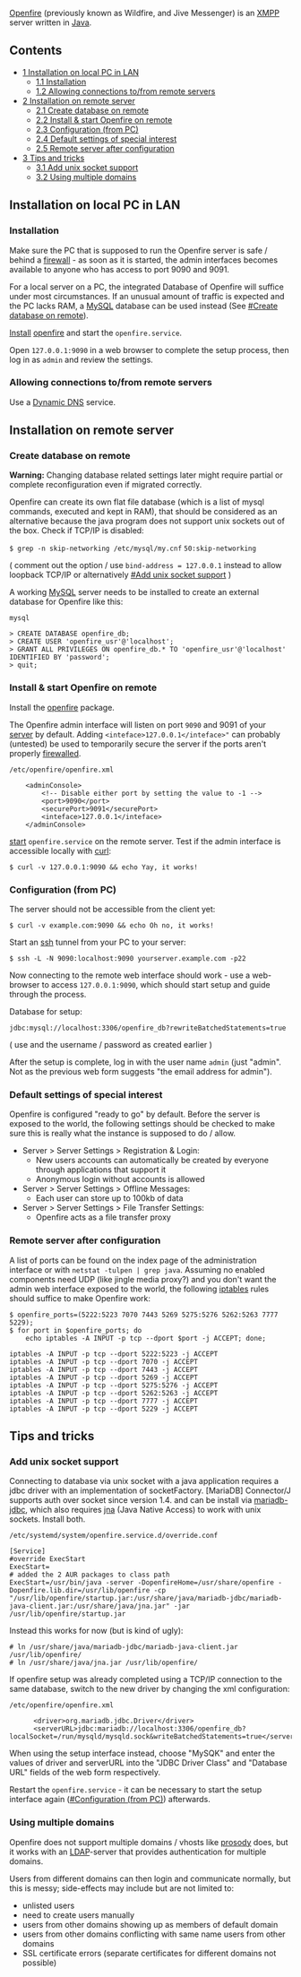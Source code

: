 [Openfire](http://www.igniterealtime.org/projects/openfire/) (previously known as Wildfire, and Jive Messenger) is an [XMPP](/index.php/XMPP "XMPP") server written in [Java](/index.php/Java "Java").

## Contents

*   [1 Installation on local PC in LAN](#Installation_on_local_PC_in_LAN)
    *   [1.1 Installation](#Installation)
    *   [1.2 Allowing connections to/from remote servers](#Allowing_connections_to.2Ffrom_remote_servers)
*   [2 Installation on remote server](#Installation_on_remote_server)
    *   [2.1 Create database on remote](#Create_database_on_remote)
    *   [2.2 Install & start Openfire on remote](#Install_.26_start_Openfire_on_remote)
    *   [2.3 Configuration (from PC)](#Configuration_.28from_PC.29)
    *   [2.4 Default settings of special interest](#Default_settings_of_special_interest)
    *   [2.5 Remote server after configuration](#Remote_server_after_configuration)
*   [3 Tips and tricks](#Tips_and_tricks)
    *   [3.1 Add unix socket support](#Add_unix_socket_support)
    *   [3.2 Using multiple domains](#Using_multiple_domains)

## Installation on local PC in LAN

### Installation

Make sure the PC that is supposed to run the Openfire server is safe / behind a [firewall](/index.php/Firewall "Firewall") - as soon as it is started, the admin interfaces becomes available to anyone who has access to port 9090 and 9091.

For a local server on a PC, the integrated Database of Openfire will suffice under most circumstances. If an unusual amount of traffic is expected and the PC lacks RAM, a [MySQL](/index.php/MySQL "MySQL") database can be used instead (See [#Create database on remote](#Create_database_on_remote)).

[Install](/index.php/Install "Install") [openfire](https://www.archlinux.org/packages/?name=openfire) and start the `openfire.service`.

Open `127.0.0.1:9090` in a web browser to complete the setup process, then log in as `admin` and review the settings.

### Allowing connections to/from remote servers

Use a [Dynamic DNS](/index.php/Dynamic_DNS "Dynamic DNS") service.

## Installation on remote server

### Create database on remote

**Warning:** Changing database related settings later might require partial or complete reconfiguration even if migrated correctly.

Openfire can create its own flat file database (which is a list of mysql commands, executed and kept in RAM), that should be considered as an alternative because the java program does not support unix sockets out of the box. Check if TCP/IP is disabled:

 `$ grep -n skip-networking /etc/mysql/my.cnf`  `50:skip-networking` 

( comment out the option / use `bind-address = 127.0.0.1` instead to allow loopback TCP/IP or alternatively [#Add unix socket support](#Add_unix_socket_support) )

A working [MySQL](/index.php/MySQL "MySQL") server needs to be installed to create an external database for Openfire like this:

 `mysql` 
```
> CREATE DATABASE openfire_db;
> CREATE USER 'openfire_usr'@'localhost';
> GRANT ALL PRIVILEGES ON openfire_db.* TO 'openfire_usr'@'localhost' IDENTIFIED BY 'password';
> quit;
```

### Install & start Openfire on remote

Install the [openfire](https://www.archlinux.org/packages/?name=openfire) package.

The Openfire admin interface will listen on port `9090` and 9091 of your [server](/index.php/Server "Server") by default. Adding `<inteface>127.0.0.1</inteface>"` can probably (untested) be used to temporarily secure the server if the ports aren't properly [firewalled](/index.php/Firewall "Firewall").

 `/etc/openfire/openfire.xml` 
```
    <adminConsole>
        <!-- Disable either port by setting the value to -1 -->
        <port>9090</port>
        <securePort>9091</securePort>
        <inteface>127.0.0.1</inteface>
    </adminConsole>

```

[start](/index.php/Start "Start") `openfire.service` on the remote server. Test if the admin interface is accessible locally with [curl](https://www.archlinux.org/packages/?name=curl):

```
$ curl -v 127.0.0.1:9090 && echo Yay, it works!

```

### Configuration (from PC)

The server should not be accessible from the client yet:

```
$ curl -v example.com:9090 && echo Oh no, it works!

```

Start an [ssh](/index.php/Ssh "Ssh") tunnel from your PC to your server:

```
$ ssh -L -N 9090:localhost:9090 yourserver.example.com -p22

```

Now connecting to the remote web interface should work - use a web-browser to access `127.0.0.1:9090`, which should start setup and guide through the process.

Database for setup:

```
jdbc:mysql://localhost:3306/openfire_db?rewriteBatchedStatements=true

```

( use and the username / password as created earlier )

After the setup is complete, log in with the user name `admin` (just "admin". Not as the previous web form suggests "the email address for admin").

### Default settings of special interest

Openfire is configured "ready to go" by default. Before the server is exposed to the world, the following settings should be checked to make sure this is really what the instance is supposed to do / allow.

*   Server > Server Settings > Registration & Login:
    *   New users accounts can automatically be created by everyone through applications that support it
    *   Anonymous login without accounts is allowed
*   Server > Server Settings > Offline Messages:
    *   Each user can store up to 100kb of data
*   Server > Server Settings > File Transfer Settings:
    *   Openfire acts as a file transfer proxy

### Remote server after configuration

A list of ports can be found on the index page of the administration interface or with `netstat -tulpen | grep java`. Assuming no enabled components need UDP (like jingle media proxy?) and you don't want the admin web interface exposed to the world, the following [iptables](/index.php/Iptables "Iptables") rules should suffice to make Openfire work:

```
$ openfire_ports=(5222:5223 7070 7443 5269 5275:5276 5262:5263 7777 5229);
$ for port in $openfire_ports; do 
    echo iptables -A INPUT -p tcp --dport $port -j ACCEPT; done;
```

```
iptables -A INPUT -p tcp --dport 5222:5223 -j ACCEPT
iptables -A INPUT -p tcp --dport 7070 -j ACCEPT
iptables -A INPUT -p tcp --dport 7443 -j ACCEPT
iptables -A INPUT -p tcp --dport 5269 -j ACCEPT
iptables -A INPUT -p tcp --dport 5275:5276 -j ACCEPT
iptables -A INPUT -p tcp --dport 5262:5263 -j ACCEPT
iptables -A INPUT -p tcp --dport 7777 -j ACCEPT
iptables -A INPUT -p tcp --dport 5229 -j ACCEPT

```

## Tips and tricks

### Add unix socket support

Connecting to database via unix socket with a java application requires a jdbc driver with an implementation of socketFactory. [MariaDB] Connector/J supports auth over socket since version 1.4\. and can be install via [mariadb-jdbc](https://aur.archlinux.org/packages/mariadb-jdbc/), which also requires [jna](https://aur.archlinux.org/packages/jna/) (Java Native Access) to work with unix sockets. Install both.

 `/etc/systemd/system/openfire.service.d/override.conf` 
```
[Service]
#override ExecStart
ExecStart=
# added the 2 AUR packages to class path
ExecStart=/usr/bin/java -server -DopenfireHome=/usr/share/openfire -Dopenfire.lib.dir=/usr/lib/openfire -cp "/usr/lib/openfire/startup.jar:/usr/share/java/mariadb-jdbc/mariadb-java-client.jar:/usr/share/java/jna.jar" -jar /usr/lib/openfire/startup.jar
```

Instead this works for now (but is kind of ugly):

```
# ln /usr/share/java/mariadb-jdbc/mariadb-java-client.jar /usr/lib/openfire/
# ln /usr/share/java/jna.jar /usr/lib/openfire/

```

If openfire setup was already completed using a TCP/IP connection to the same database, switch to the new driver by changing the xml configuration:

 `/etc/openfire/openfire.xml` 
```
      <driver>org.mariadb.jdbc.Driver</driver>  
      <serverURL>jdbc:mariadb://localhost:3306/openfire_db?localSocket=/run/mysqld/mysqld.sock&writeBatchedStatements=true</serverURL>

```

When using the setup interface instead, choose "MySQK" and enter the values of driver and serverURL into the "JDBC Driver Class" and "Database URL" fields of the web form respectively.

Restart the `openfire.service` - it can be necessary to start the setup interface again ([#Configuration (from PC)](#Configuration_.28from_PC.29)) afterwards.

### Using multiple domains

Openfire does not support multiple domains / vhosts like [prosody](/index.php/Prosody "Prosody") does, but it works with an [LDAP](/index.php/LDAP "LDAP")-server that provides authentication for multiple domains.

Users from different domains can then login and communicate normally, but this is messy; side-effects may include but are not limited to:

*   unlisted users
*   need to create users manually
*   users from other domains showing up as members of default domain
*   users from other domains conflicting with same name users from other domains
*   SSL certificate errors (separate certificates for different domains not possible)